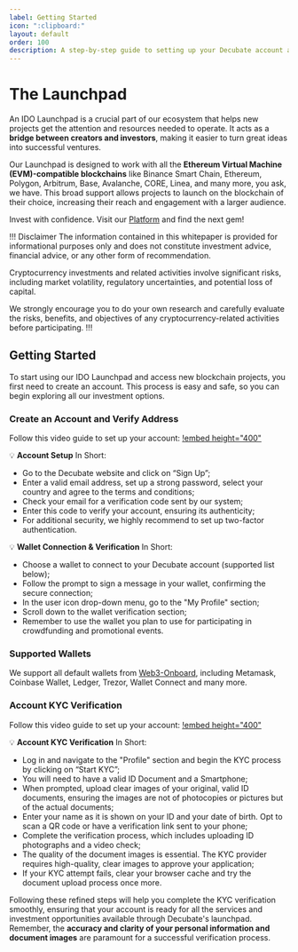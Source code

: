 ```yaml
---
label: Getting Started
icon: ":clipboard:"
layout: default
order: 100
description: A step-by-step guide to setting up your Decubate account and getting started with the Launchpad.
---
```


# The Launchpad

An IDO Launchpad is a crucial part of our ecosystem that helps new projects get the attention and resources needed to operate. It acts as a **bridge between creators and investors**, making it easier to turn great ideas into successful ventures.

Our Launchpad is designed to work with all the **Ethereum Virtual Machine (EVM)-compatible blockchains** like Binance Smart Chain, Ethereum, Polygon, Arbitrum, Base, Avalanche, CORE, Linea, and many more, you ask, we have. This broad support allows projects to launch on the blockchain of their choice, increasing their reach and engagement with a larger audience.

Invest with confidence. Visit our [Platform](https://platform.decubate.com) and find the next gem!

!!!
Disclaimer
The information contained in this whitepaper is provided for informational purposes only and does not constitute investment advice, financial advice, or any other form of recommendation.

Cryptocurrency investments and related activities involve significant risks, including market volatility, regulatory uncertainties, and potential loss of capital.

We strongly encourage you to do your own research and carefully evaluate the risks, benefits, and objectives of any cryptocurrency-related activities before participating.
!!!

## Getting Started

To start using our IDO Launchpad and access new blockchain projects, you first need to create an account. This process is easy and safe, so you can begin exploring all our investment options.

### Create an Account and Verify Address

Follow this video guide to set up your account:
[!embed height="400"](https://www.youtube.com/watch?v=W48iznebhJU)

:bulb: **Account Setup** In Short:

-   Go to the Decubate website and click on “Sign Up”;
-   Enter a valid email address, set up a strong password, select your country and agree to the terms and conditions;
-   Check your email for a verification code sent by our system;
-   Enter this code to verify your account, ensuring its authenticity;
-   For additional security, we highly recommend to set up two-factor authentication.

:bulb: **Wallet Connection & Verification** In Short:

-   Choose a wallet to connect to your Decubate account (supported list below);
-   Follow the prompt to sign a message in your wallet, confirming the secure connection;
-   In the user icon drop-down menu, go to the "My Profile" section;
-   Scroll down to the wallet verification section;
-   Remember to use the wallet you plan to use for participating in crowdfunding and promotional events.

### Supported Wallets

We support all default wallets from [Web3-Onboard](https://onboard.blocknative.com/), including Metamask, Coinbase Wallet, Ledger, Trezor, Wallet Connect and many more.

### Account KYC Verification

Follow this video guide to set up your account:
[!embed height="400"](https://www.youtube.com/watch?v=SaVwsylRwFA)

:bulb: **Account KYC Verification** In Short:

-   Log in and navigate to the "Profile" section and begin the KYC process by clicking on “Start KYC”;
-   You will need to have a valid ID Document and a Smartphone;
-   When prompted, upload clear images of your original, valid ID documents, ensuring the images are not of photocopies or pictures but of the actual documents;
-   Enter your name as it is shown on your ID and your date of birth. Opt to scan a QR code or have a verification link sent to your phone;
-   Complete the verification process, which includes uploading ID photographs and a video check;
-   The quality of the document images is essential. The KYC provider requires high-quality, clear images to approve your application;
-   If your KYC attempt fails, clear your browser cache and try the document upload process once more.

Following these refined steps will help you complete the KYC verification smoothly, ensuring that your account is ready for all the services and investment opportunities available through Decubate's launchpad. Remember, the **accuracy and clarity of your personal information and document images** are paramount for a successful verification process.
